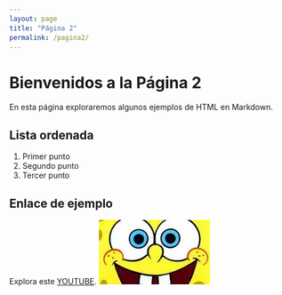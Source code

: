 ```yaml
---
layout: page
title: "Página 2"
permalink: /pagina2/
---
```


# Bienvenidos a la Página 2

En esta página exploraremos algunos ejemplos de HTML en Markdown.

## Lista ordenada

1. Primer punto
2. Segundo punto
3. Tercer punto

## Enlace de ejemplo

Explora este [YOUTUBE](https://www.youtube.com).
![Imagen de ejemplo](./bob.jpg)
